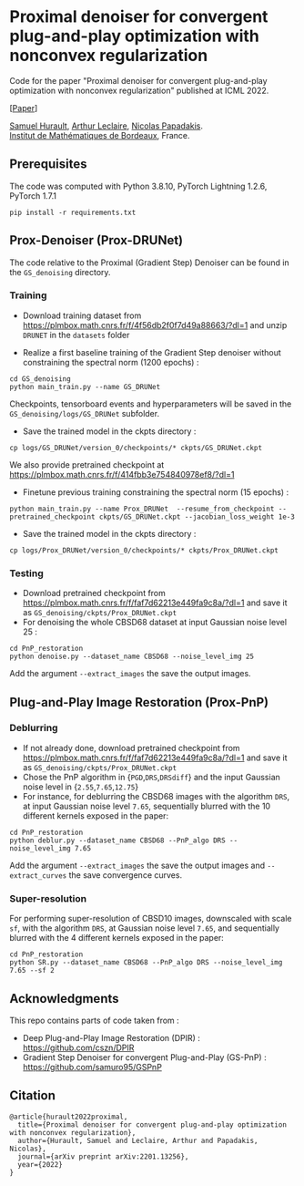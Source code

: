 # Proximal denoiser for convergent plug-and-play optimization with nonconvex regularization

Code for the paper "Proximal denoiser for convergent plug-and-play optimization with nonconvex regularization" published at ICML 2022.

[[Paper](https://arxiv.org/abs/2201.13256)]

[Samuel Hurault](https://www.math.u-bordeaux.fr/~shurault/), [Arthur Leclaire](https://www.math.u-bordeaux.fr/~aleclaire/), [Nicolas Papadakis](https://www.math.u-bordeaux.fr/~npapadak/). \
[Institut de Mathématiques de Bordeaux](https://www.math.u-bordeaux.fr/imb/spip.php), France.


## Prerequisites


The code was computed with Python 3.8.10, PyTorch Lightning 1.2.6, PyTorch 1.7.1

```
pip install -r requirements.txt
```

## Prox-Denoiser (Prox-DRUNet)

The code relative to the Proximal (Gradient Step) Denoiser can be found in the ```GS_denoising``` directory.

### Training 

- Download training dataset from https://plmbox.math.cnrs.fr/f/4f56db2f0f7d49a88663/?dl=1 and unzip ```DRUNET``` in the ```datasets``` folder

- Realize a first baseline training of the Gradient Step denoiser without constraining the spectral norm (1200 epochs) :
```
cd GS_denoising
python main_train.py --name GS_DRUNet
```
Checkpoints, tensorboard events and hyperparameters will be saved in the ```GS_denoising/logs/GS_DRUNet``` subfolder. 

- Save the trained model in the ckpts directory :  
```
cp logs/GS_DRUNet/version_0/checkpoints/* ckpts/GS_DRUNet.ckpt
```
We also provide pretrained checkpoint at https://plmbox.math.cnrs.fr/f/414fbb3e754840978ef8/?dl=1
- Finetune previous training constraining the spectral norm (15 epochs) : 
```
python main_train.py --name Prox_DRUNet  --resume_from_checkpoint --pretrained_checkpoint ckpts/GS_DRUNet.ckpt --jacobian_loss_weight 1e-3 
```
- Save the trained model in the ckpts directory :  
```
cp logs/Prox_DRUNet/version_0/checkpoints/* ckpts/Prox_DRUNet.ckpt
```

### Testing

- Download pretrained checkpoint from https://plmbox.math.cnrs.fr/f/faf7d62213e449fa9c8a/?dl=1 and save it as ```GS_denoising/ckpts/Prox_DRUNet.ckpt```
- For denoising the whole CBSD68 dataset at input Gaussian noise level 25 :
```
cd PnP_restoration
python denoise.py --dataset_name CBSD68 --noise_level_img 25
```
Add the argument ```--extract_images``` the save the output images.

## Plug-and-Play Image Restoration (Prox-PnP)

### Deblurring

- If not already done, download pretrained checkpoint from https://plmbox.math.cnrs.fr/f/faf7d62213e449fa9c8a/?dl=1 and save it as ```GS_denoising/ckpts/Prox_DRUNet.ckpt```
- Chose the PnP algorithm in {```PGD```,```DRS```,```DRSdiff```} and the input Gaussian noise level in {```2.55```,```7.65```,```12.75```}
- For instance, for deblurring the CBSD68 images with the algorithm ```DRS```, at input Gaussian noise level ```7.65```, sequentially blurred with the 10 different kernels exposed in the paper:
```
cd PnP_restoration
python deblur.py --dataset_name CBSD68 --PnP_algo DRS --noise_level_img 7.65 
``` 

Add the argument ```--extract_images``` the save the output images and ```--extract_curves``` the save convergence curves.


### Super-resolution

For performing super-resolution of CBSD10 images, downscaled with scale ```sf```, with the algorithm ```DRS```, at Gaussian noise level ```7.65```, and  sequentially blurred with the 4 different kernels exposed in the paper:
```
cd PnP_restoration
python SR.py --dataset_name CBSD68 --PnP_algo DRS --noise_level_img 7.65 --sf 2
```



## Acknowledgments

This repo contains parts of code taken from : 
- Deep Plug-and-Play Image Restoration (DPIR) : https://github.com/cszn/DPIR 
- Gradient Step Denoiser for convergent Plug-and-Play (GS-PnP) : https://github.com/samuro95/GSPnP

## Citation 
```
@article{hurault2022proximal,
  title={Proximal denoiser for convergent plug-and-play optimization with nonconvex regularization},
  author={Hurault, Samuel and Leclaire, Arthur and Papadakis, Nicolas},
  journal={arXiv preprint arXiv:2201.13256},
  year={2022}
}

```
